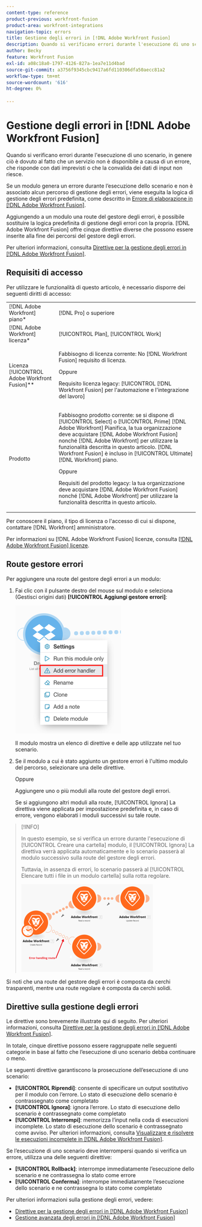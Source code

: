 ```yaml
---
content-type: reference
product-previous: workfront-fusion
product-area: workfront-integrations
navigation-topic: errors
title: Gestione degli errori in [!DNL Adobe Workfront Fusion]
description: Quando si verificano errori durante l'esecuzione di uno scenario, in genere ciò è dovuto al fatto che un servizio non è disponibile a causa di un errore, che risponde con dati imprevisti o che la convalida dei dati di input non riesce.
author: Becky
feature: Workfront Fusion
exl-id: a08c18a0-1797-4126-827a-1ea7e11d4bad
source-git-commit: a3756f9345cbc9417a6fd110306dfa50aecc81a2
workflow-type: tm+mt
source-wordcount: '616'
ht-degree: 0%

---
```


# Gestione degli errori in [!DNL Adobe Workfront Fusion]

Quando si verificano errori durante l&#39;esecuzione di uno scenario, in genere ciò è dovuto al fatto che un servizio non è disponibile a causa di un errore, che risponde con dati imprevisti o che la convalida dei dati di input non riesce.

Se un modulo genera un errore durante l’esecuzione dello scenario e non è associato alcun percorso di gestione degli errori, viene eseguita la logica di gestione degli errori predefinita, come descritto in [Errore di elaborazione in [!DNL Adobe Workfront Fusion]](../../workfront-fusion/errors/error-processing.md).

Aggiungendo a un modulo una route del gestore degli errori, è possibile sostituire la logica predefinita di gestione degli errori con la propria. [!DNL Adobe Workfront Fusion] offre cinque direttive diverse che possono essere inserite alla fine dei percorsi del gestore degli errori.

Per ulteriori informazioni, consulta [Direttive per la gestione degli errori in [!DNL Adobe Workfront Fusion]](../../workfront-fusion/errors/directives-for-error-handling.md).

## Requisiti di accesso

Per utilizzare le funzionalità di questo articolo, è necessario disporre dei seguenti diritti di accesso:

<table style="table-layout:auto">
 <col> 
 <col> 
 <tbody> 
  <tr> 
   <td role="rowheader">[!DNL Adobe Workfront] piano*</td> 
   <td> <p>[!DNL Pro] o superiore</p> </td> 
  </tr> 
  <tr data-mc-conditions=""> 
   <td role="rowheader">[!DNL Adobe Workfront] licenza*</td> 
   <td> <p>[!UICONTROL Plan], [!UICONTROL Work]</p> </td> 
  </tr> 
  <tr> 
   <td role="rowheader">Licenza [!UICONTROL Adobe Workfront Fusion]**</td> 
   <td>
   <p>Fabbisogno di licenza corrente: No [!DNL Workfront Fusion] requisito di licenza.</p>
   <p>Oppure</p>
   <p>Requisito licenza legacy: [!UICONTROL [!DNL Workfront Fusion] per l'automazione e l'integrazione del lavoro] </p>
   </td> 
  </tr> 
  <tr> 
   <td role="rowheader">Prodotto</td> 
   <td>
   <p>Fabbisogno prodotto corrente: se si dispone di [!UICONTROL Select] o [!UICONTROL Prime] [!DNL Adobe Workfront] Pianifica, la tua organizzazione deve acquistare [!DNL Adobe Workfront Fusion] nonché [!DNL Adobe Workfront] per utilizzare la funzionalità descritta in questo articolo. [!DNL Workfront Fusion] è incluso in [!UICONTROL Ultimate] [!DNL Workfront] piano.</p>
   <p>Oppure</p>
   <p>Requisiti del prodotto legacy: la tua organizzazione deve acquistare [!DNL Adobe Workfront Fusion] nonché [!DNL Adobe Workfront] per utilizzare la funzionalità descritta in questo articolo.</p>
   </td> 
  </tr> 
 </tbody> 
</table>

Per conoscere il piano, il tipo di licenza o l&#39;accesso di cui si dispone, contattare [!DNL Workfront] amministratore.

Per informazioni su [!DNL Adobe Workfront Fusion] licenze, consulta [[!DNL Adobe Workfront Fusion] licenze](../../workfront-fusion/get-started/license-automation-vs-integration.md).

## Route gestore errori

Per aggiungere una route del gestore degli errori a un modulo:

1. Fai clic con il pulsante destro del mouse sul modulo e seleziona (Gestisci origini dati) **[!UICONTROL Aggiungi gestore errori]**:

   ![](assets/error-handler-route.png)

   Il modulo mostra un elenco di direttive e delle app utilizzate nel tuo scenario.

1. Se il modulo a cui è stato aggiunto un gestore errori è l&#39;ultimo modulo del percorso, selezionare una delle direttive.

   Oppure

   Aggiungere uno o più moduli alla route del gestore degli errori.

   Se si aggiungono altri moduli alla route, [!UICONTROL Ignora] La direttiva viene applicata per impostazione predefinita e, in caso di errore, vengono elaborati i moduli successivi su tale route.


>[!INFO]
>
>In questo esempio, se si verifica un errore durante l&#39;esecuzione di [!UICONTROL Creare una cartella] modulo, il [!UICONTROL Ignora] La direttiva verrà applicata automaticamente e lo scenario passerà al modulo successivo sulla route del gestore degli errori.
>
>Tuttavia, in assenza di errori, lo scenario passerà al [!UICONTROL Elencare tutti i file in un modulo cartella] sulla rotta regolare.
>
>![](assets/if-there-is-no-error-350x234.png)

Si noti che una route del gestore degli errori è composta da cerchi trasparenti, mentre una route regolare è composta da cerchi solidi.

## Direttive sulla gestione degli errori

Le direttive sono brevemente illustrate qui di seguito. Per ulteriori informazioni, consulta [Direttive per la gestione degli errori in [!DNL Adobe Workfront Fusion]](../../workfront-fusion/errors/directives-for-error-handling.md).

In totale, cinque direttive possono essere raggruppate nelle seguenti categorie in base al fatto che l’esecuzione di uno scenario debba continuare o meno.

Le seguenti direttive garantiscono la prosecuzione dell’esecuzione di uno scenario:

* **[!UICONTROL Riprendi]**: consente di specificare un output sostitutivo per il modulo con l’errore. Lo stato di esecuzione dello scenario è contrassegnato come completato
* **[!UICONTROL Ignora]**: ignora l’errore. Lo stato di esecuzione dello scenario è contrassegnato come completato
* **[!UICONTROL Interrompi]**: memorizza l’input nella coda di esecuzioni incomplete. Lo stato di esecuzione dello scenario è contrassegnato come avviso. Per ulteriori informazioni, consulta [Visualizzare e risolvere le esecuzioni incomplete in [!DNL Adobe Workfront Fusion]](../../workfront-fusion/scenarios/view-and-resolve-incomplete-executions.md).

Se l’esecuzione di uno scenario deve interrompersi quando si verifica un errore, utilizza una delle seguenti direttive:

* **[!UICONTROL Rollback]**: interrompe immediatamente l’esecuzione dello scenario e ne contrassegna lo stato come errore
* **[!UICONTROL Conferma]**: interrompe immediatamente l’esecuzione dello scenario e ne contrassegna lo stato come completato

Per ulteriori informazioni sulla gestione degli errori, vedere:

* [Direttive per la gestione degli errori in [!DNL Adobe Workfront Fusion]](../../workfront-fusion/errors/directives-for-error-handling.md)
* [Gestione avanzata degli errori in [!DNL Adobe Workfront Fusion]](../../workfront-fusion/errors/advanced-error-handling.md)